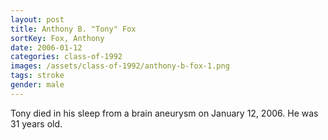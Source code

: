 ```yaml
---
layout: post
title: Anthony B. "Tony" Fox
sortKey: Fox, Anthony
date: 2006-01-12
categories: class-of-1992
images: /assets/class-of-1992/anthony-b-fox-1.png
tags: stroke
gender: male
---
```

Tony died in his sleep from a brain aneurysm on January 12, 2006.  He was 31 years old.
